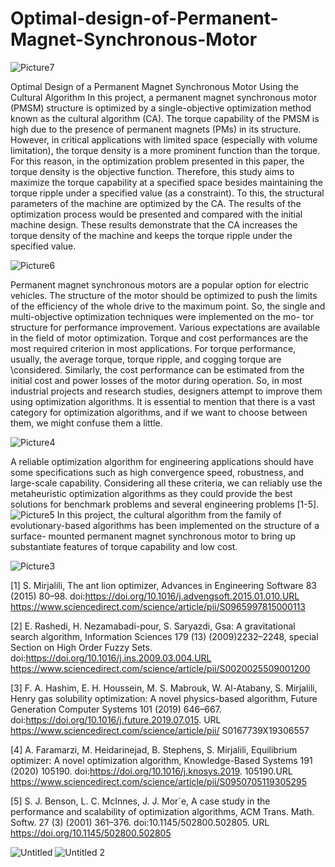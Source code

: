 # Optimal-design-of-Permanent-Magnet-Synchronous-Motor

![Picture7](https://github.com/toohidsharifi/Optimal-design-of-Permanent-Magnet-Synchronous-Motor/assets/126771405/1896cedc-4d43-4f3a-9886-f5b59e4cdff6)

Optimal Design of a Permanent Magnet Synchronous Motor Using the Cultural Algorithm
In this project, a permanent magnet synchronous motor (PMSM) structure is optimized by a single-objective optimization method known as the cultural algorithm (CA). The torque capability of the PMSM is high due to the presence of permanent magnets (PMs) in its structure. However, in critical applications with limited space (especially with volume limitation), the torque density is a more prominent function than the torque. For this reason, in the optimization problem presented in this paper, the torque density is the objective function. Therefore, this study aims to maximize the torque capability at a specified space besides maintaining the torque ripple under a specified value (as a constraint). To this, the structural parameters of the machine are optimized by the CA. The results of the optimization process would be presented and compared with the initial machine design. These results demonstrate that the CA increases the torque density of the machine and keeps the torque ripple under the specified value.

![Picture6](https://github.com/toohidsharifi/Optimal-design-of-Permanent-Magnet-Synchronous-Motor/assets/126771405/397216cb-f808-43f3-bac1-fe6ed49f983e)

Permanent magnet synchronous motors are a popular option for electric vehicles. The structure of the motor should be optimized to push the limits
of the efficiency of the whole drive to the maximum point. So, the single and multi-objective optimization techniques were implemented on the mo-
tor structure for performance improvement. Various expectations are available in the field of motor optimization. Torque and cost performances 
are the most required criterion in most applications. For torque performance, usually, the average torque, torque ripple, and cogging torque are 
\considered. Similarly, the cost performance can be estimated from the initial cost and power losses of the motor during operation. So, in most 
industrial projects and research studies, designers attempt to improve them using optimization algorithms. It is essential to mention that there
is a vast category for optimization algorithms, and if we want to choose between them, we might confuse them a little.

![Picture4](https://github.com/toohidsharifi/Optimal-design-of-Permanent-Magnet-Synchronous-Motor/assets/126771405/b59c903f-d218-48c7-bdc5-05af051cbee8)

A reliable optimization algorithm for engineering applications should have some specifications such as high convergence speed, robustness, and 
large-scale capability. Considering all these criteria, we can reliably use the metaheuristic optimization algorithms as they could provide the
best solutions for benchmark problems and several engineering problems [1-5]. 
![Picture5](https://github.com/toohidsharifi/Optimal-design-of-Permanent-Magnet-Synchronous-Motor/assets/126771405/61fb2507-7c68-4f9a-97bf-a099be721a9a)
In this project, the cultural algorithm from the family of evolutionary-based algorithms has been implemented on the structure of a surface-
mounted permanent magnet synchronous motor to bring up substantiate features of torque capability and low cost.

![Picture3](https://github.com/toohidsharifi/Optimal-design-of-Permanent-Magnet-Synchronous-Motor/assets/126771405/322eeb9f-790b-4f95-81e0-aee235f63bcc)

[1] S. Mirjalili, The ant lion optimizer, Advances in Engineering Software 83 (2015) 80–98. doi:https://doi.org/10.1016/j.advengsoft.2015.01.010.URL https://www.sciencedirect.com/science/article/pii/S0965997815000113

[2] E. Rashedi, H. Nezamabadi-pour, S. Saryazdi, Gsa: A gravitational search algorithm, Information Sciences 179 (13) (2009)2232–2248, special Section on High Order Fuzzy Sets. doi:https://doi.org/10.1016/j.ins.2009.03.004.URL https://www.sciencedirect.com/science/article/pii/S0020025509001200

[3] F. A. Hashim, E. H. Houssein, M. S. Mabrouk, W. Al-Atabany, S. Mirjalili, Henry gas solubility optimization: A novel physics-based algorithm, Future Generation Computer Systems 101 (2019) 646–667. doi:https://doi.org/10.1016/j.future.2019.07.015. URL https://www.sciencedirect.com/science/article/pii/ S0167739X19306557

[4] A. Faramarzi, M. Heidarinejad, B. Stephens, S. Mirjalili, Equilibrium optimizer: A novel optimization algorithm, Knowledge-Based Systems 191 (2020) 105190. doi:https://doi.org/10.1016/j.knosys.2019. 105190.URL https://www.sciencedirect.com/science/article/pii/S0950705119305295

[5] S. J. Benson, L. C. McInnes, J. J. Mor´e, A case study in the performance and scalability of optimization algorithms, ACM Trans. Math. Softw. 27 (3) (2001) 361–376. doi:10.1145/502800.502805. URL https://doi.org/10.1145/502800.502805

![Untitled](https://github.com/toohidsharifi/Optimal-design-of-Permanent-Magnet-Synchronous-Motor/assets/126771405/c71c9d59-5cfb-4821-9c25-702df47e1440)
![Untitled 2](https://github.com/toohidsharifi/Optimal-design-of-Permanent-Magnet-Synchronous-Motor/assets/126771405/e055f143-b1fe-4bab-b2db-ab2f751bc9b9)
